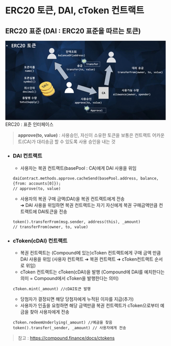 # ERC20 토큰, DAI, cToken 컨트랙트

## ERC20 표준 (DAI : ERC20 표준을 따르는 토큰)

![ERC20](/Inflearn/img_dapp/contract5.png)   
ERC20 : 표준 인터페이스
> **approve(to, value)** : 사용승인, 자신이 소유한 토큰을 보통은 컨트랙트 어카운트(CA)가 대리송금 할 수 있도록 사용 승인을 내는 것

- ### DAI 컨트랙트
    - 사용자는 복권 컨트랙트(basePool : CA)에게 DAI 사용을 위임
    ```solidity
    daiContract.methods.approve.cacheSend(basePool.address, balance, {from: accounts[0]});
    // approve(to, value)
    ```

    - 사용자의 복권 구매 금액(DAI)을 복권 컨트랙트에게 전송   
    ➔ DAI 사용을 위임하면 복권 컨트랙트는 자기 자신에게 복권 구매금액만큼 컨트랙트에 DAI토큰을 전송
    ```solidity 
    token().transferFrom(msg.sender, address(this), _amount)
    // transferFrom(owner, to, value)
    ```

- ### cToken(cDAI) 컨트랙트
    - 복권 컨트랙트는 (Compound에 있는)cToken 컨트랙트에게 구매 금액 만큼 DAI 사용을 위임 (사용자 컨트랙트 ➔ 복권 컨트랙트 ➔ cToken컨트랙트 순서로 위임)
    - cToken 컨트랙트는 cToken(cDAI)을 발행 (Compound에 DAI를 예치한다는 의미 = Compound에서 cToken을 발행한다는 의미)
    ```solidity
    cToken.mint(_amount) //cDAI토큰 발행
    ```
    - 당첨자가 결정되면 해당 당첨자에게 누적된 이자를 지급(추가)
    - 사용자가 인출을 요청하면 해당 금액만큼 복권 컨트랙트가 cToken으로부터 예금을 찾아 사용자에게 전송
    ```solidity
    cToken.redeemUnderlying(_amount) //예금을 찾음
    token().transfer(_sender, _amount) // 사용자에게 전송
    ```
>참고 : https://compound.finance/docs/ctokens   
